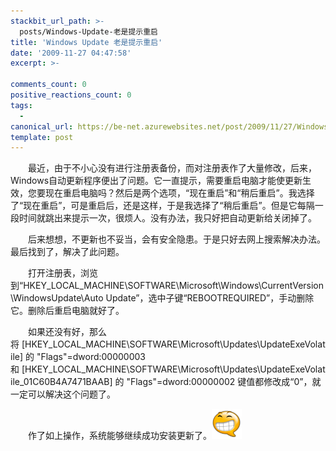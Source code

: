```yaml
---
stackbit_url_path: >-
  posts/Windows-Update-老是提示重启
title: 'Windows Update 老是提示重启'
date: '2009-11-27 04:47:58'
excerpt: >-
  
comments_count: 0
positive_reactions_count: 0
tags: 
  - 
canonical_url: https://be-net.azurewebsites.net/post/2009/11/27/Windows-Update-老是提示重启
template: post
---
```

<div style="text-indent: 2em;"><p>最近，由于不小心没有进行注册表备份，而对注册表作了大量修改，后来，Windows自动更新程序便出了问题。它一直提示，需要重启电脑才能使更新生效，您要现在重启电脑吗？然后是两个选项，“现在重启”和“稍后重启”。我选择了“现在重启”，可是重启后，还是这样，于是我选择了“稍后重启”。但是它每隔一段时间就跳出来提示一次，很烦人。没有办法，我只好把自动更新给关闭掉了。</p><p>后来想想，不更新也不妥当，会有安全隐患。于是只好去网上搜索解决办法。最后找到了，解决了此问题。</p><p>打开注册表，浏览到“HKEY_LOCAL_MACHINE\SOFTWARE\Microsoft\Windows\CurrentVersion\WindowsUpdate\Auto Update”，选中子键“REBOOTREQUIRED”，手动删除它。删除后重启电脑就好了。</p><p>如果还没有好，那么将&nbsp;[HKEY_LOCAL_MACHINE\SOFTWARE\Microsoft\Updates\UpdateExeVolatile] 的&nbsp;"Flags"=dword:00000003 和&nbsp;[HKEY_LOCAL_MACHINE\SOFTWARE\Microsoft\Updates\UpdateExeVolatile_01C60B4A7471BAAB] 的&nbsp;"Flags"=dword:00000002 键值都修改成“0”，就一定可以解决这个问题了。</p><p>作了如上操作，系统能够继续成功安装更新了。<img alt="" src="https://raw.githubusercontent.com/Jeff-Tian/blogengine.net/master/Source/BlogEngine/BlogEngine.NET/App_Data/files/image_397.png"></p></div>